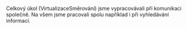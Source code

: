 Celkový úkol (VirtualizaceSměrování) jsme vypracovávali při komunikaci společně. 
Na všem jsme pracovali spolu například i při vyhledávání informací.
